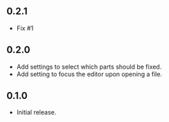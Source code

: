 ## 0.2.1
* Fix #1

## 0.2.0
* Add settings to select which parts should be fixed.
* Add setting to focus the editor upon opening a file.

## 0.1.0
* Initial release.
